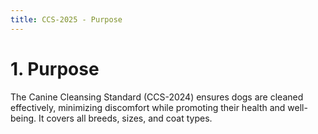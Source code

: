 ```yaml
---
title: CCS-2025 - Purpose
---
```

# 1. Purpose

The Canine Cleansing Standard (CCS-2024) ensures dogs are cleaned effectively, minimizing discomfort while promoting their health and well-being. It covers all breeds, sizes, and coat types.